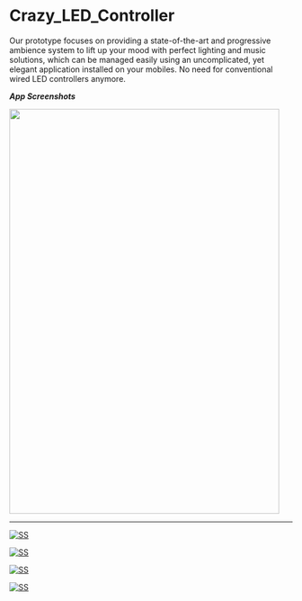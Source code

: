 # Crazy_LED_Controller

Our prototype focuses on providing a state-of-the-art and progressive ambience system to lift up your mood with perfect lighting and music solutions, which can be managed easily using an uncomplicated, yet elegant application installed on your mobiles. No need for conventional wired LED controllers anymore.


***App Screenshots***

<img src="https://cdn.discordapp.com/attachments/781812370896060438/787755070170726463/Screenshot_2020-12-14-00-23-18-039_com.example.arduino_voice.jpg" width="480" height="720">

-------------------------------------


[![SS](https://cdn.discordapp.com/attachments/781812370896060438/787755070170726463/Screenshot_2020-12-14-00-23-18-039_com.example.arduino_voice.jpg)]()

[![SS](https://cdn.discordapp.com/attachments/781812370896060438/787755070564597791/Screenshot_2020-12-14-00-23-14-479_com.example.arduino_voice.jpg)]()

[![SS](https://cdn.discordapp.com/attachments/781812370896060438/787755071374491698/Screenshot_2020-12-14-00-22-58-764_com.example.arduino_voice.jpg)]()

[![SS](https://cdn.discordapp.com/attachments/781812370896060438/787755117540671498/Screenshot_2020-12-14-00-22-52-041_com.example.arduino_voice.jpg)]()





